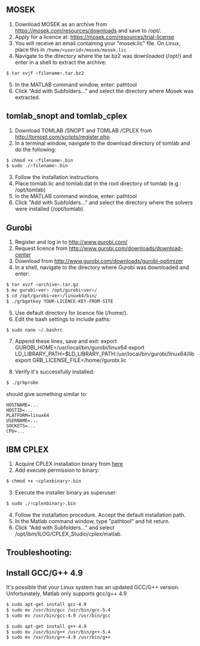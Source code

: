 MOSEK
-----
1) Download MOSEK as an archive from https://mosek.com/resources/downloads 
and save to /opt/. 
2) Apply for a licence at: https://mosek.com/resources/trial-license
3) You will receive an email containing your "mosek.lic" file. On Linux,
place this in `/home/<userid>/mosek/mosek.lic`
4) Navigate to the directory where the tar.bz2 was downloaded (/opt/) and 
enter in a shell to extract the archive: 
````sh
$ tar xvjf <filename>.tar.bz2
````
5) In the MATLAB command window, enter: 
pathtool
6) Click "Add with Subfolders..." and select the directory where Mosek was 
extracted.

tomlab_snopt and tomlab_cplex
------------
1) Download TOMLAB /SNOPT and TOMLAB /CPLEX from 
http://tomopt.com/scripts/register.php
2) In a terminal window, navigate to the download directory of tomlab and 
do the following:
````sh
$ chmod +x <filename>.bin
$ sudo ./<filename>.bin
````
3) Follow the installation instructions
4) Place tomlab.lic and tomlab.dat in the root directory of tomlab 
(e.g.: /opt/tomlab)
5) In the MATLAB command window, enter: 
pathtool
6) Click "Add with Subfolders..." and select the directory where the 
solvers were installed (/opt/tomlab).

Gurobi
------
1) Register and log in to http://www.gurobi.com/
2) Request licence from http://www.gurobi.com/downloads/download-center
3) Download from http://www.gurobi.com/downloads/gurobi-optimizer
4) In a shell, navigate to the directory where Gurobi was downloaded and 
enter:
````sh
$ tar xvzf <archive>.tar.gz
$ mv gurobi<ver> /opt/gurobi<ver>/
$ cd /opt/gurobi<ver>/linux64/bin/
$ ./grbgetkey YOUR-LICENCE-KEY-FROM-SITE
````

5) Use default directory for licence file (/home/<userid>).
6) Edit the bash settings to include paths:
````sh
$ sudo nano ~/.bashrc
````

7) Append these lines, save and exit:
export GUROBI_HOME=/usr/local/bin/gurobi<ver>/linux64
export LD_LIBRARY_PATH=$LD_LIBRARY_PATH:/usr/local/bin/gurobi<ver>/linux64/lib
export GRB_LICENSE_FILE=/home/<userid>/gurobi.lic

8) Verify it's successfully installed:
````sh
$ ./grbprobe
````

should give something similar to:
````
HOSTNAME=...
HOSTID=...
PLATFORM=linux64
USERNAME=...
SOCKETS=...
CPU=...
````

IBM CPLEX
----------
1) Acquire CPLEX installation binary from [here](https://www-01.ibm.com/software/websphere/products/optimization/cplex-studio-community-edition/)
2) Add execute permission to binary:
````sh 
$ chmod +x <cplexbinary>.bin
````
3) Execute the installer binary as superuser:
````sh
$ sudo ./<cplexbinary>.bin
````
4) Follow the installation procedure. Accept the default installation path.
5) In the Matlab command window, type "pathtool" and hit return.
6) Click "Add with Subfolders..." and select 
/opt/ibm/ILOG/CPLEX_Studio<ver>/cplex/matlab.



Troubleshooting:
----------------

Install GCC/G++ 4.9
-------------------
It's possible that your Linux system has an updated GCC/G++ version.
Unfortunately, Matlab only supports gcc/g++ 4.9

````sh
$ sudo apt-get install gcc-4.9
$ sudo mv /usr/bin/gcc /usr/bin/gcc-5.4
$ sudo mv /usr/bin/gcc-4.9 /usr/bin/gcc

$ sudo apt-get install g++-4.9
$ sudo mv /usr/bin/g++ /usr/bin/g++-5.4
$ sudo mv /usr/bin/g++-4.9 /usr/bin/g++
```` 
